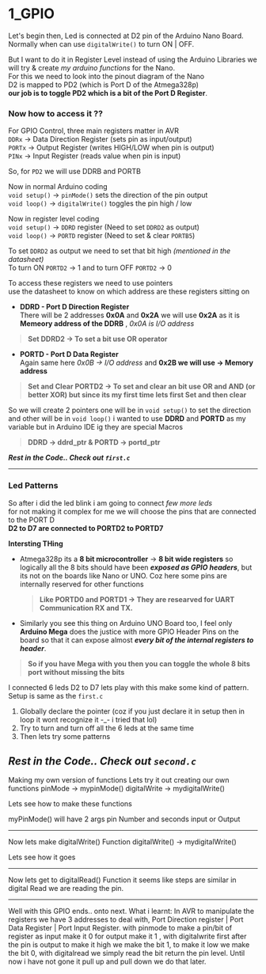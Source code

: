 # 1_GPIO
Let's begin then, Led is connected at D2 pin of the Arduino Nano Board.  
Normally when can use `digitalWrite()` to turn ON | OFF.

But I want to do it in Register Level instead of using the Arduino Libraries we will try & create _my arduino functions_ for the Nano.  
For this we need to look into the pinout diagram of the Nano   
D2 is mapped to PD2 (which is Port D of the Atmega328p)  
**our job is to toggle PD2 which is a bit of the Port D Register**.  

### Now how to access it ??  
For GPIO Control, three main registers matter in AVR  
`DDRx` -> Data Direction Register (sets pin as input/output)  
`PORTx` -> Output Register (writes HIGH/LOW when pin is output)  
`PINx` -> Input Register (reads value when pin is input)  

So, for `PD2` we will use DDRB and PORTB

Now in normal Arduino coding  
`void setup()` -> `pinMode()` sets the direction of the pin output    
`void loop()` -> `digitalWrite()` toggles the pin high / low  

Now in register level coding   
`void setup()` -> `DDRD` register (Need to set `DDRD2` as output)   
`void loop()` -> `PORTD` register (Need to set & clear `PORTB5`)  

To set `DDRD2` as output we need to set that bit high _(mentioned in the datasheet)_  
To turn ON `PORTD2` -> 1 and to turn OFF `PORTD2` -> 0  

To access these registers we need to use pointers  
use the datasheet to know on which address are these registers sitting on   

* **DDRD - Port D Direction Register**   
There will be 2 addresses **0x0A** and **0x2A** we will use **0x2A** as it is **Memeory address of the DDRB** , _0x0A is I/O address_  
> **Set DDRD2 -> To set a bit use OR operator** 

* **PORTD - Port D Data Register**  
Again same here _0x0B -> I/O address_ and **0x2B we will use -> Memory address**  
> **Set and Clear PORTD2 -> To set and clear an bit use OR and AND (or better XOR) but since its my first time lets first Set and then clear**  

So we will create 2 pointers one will be in `void setup()` to set the direction and other will be in `void loop()`
i wanted to use **DDRD** and **PORTD** as my variable but in Arduino IDE ig they are special Macros 
> **DDRD -> ddrd_ptr & PORTD -> portd_ptr**

_**Rest in the Code.. Check out `first.c`**_  

------
### Led Patterns  
So after i did the led blink i am going to connect _few more leds_   
for not making it complex for me we will choose the pins that are connected to the PORT D  
**D2 to D7 are connected to PORTD2 to PORTD7**

**Intersting THing**
- Atmega328p its a **8 bit microcontroller** -> **8 bit wide registers** so logically all the 8 bits should have been _**exposed as GPIO headers**_, but its not on the boards like Nano or UNO. Coz here some pins are internally reserved for other functions
  > **Like PORTD0 and PORTD1 -> They are researved for UART Communication RX and TX.**
- Similarly you see this thing on Arduino UNO Board too, I feel only **Arduino Mega** does the justice with more GPIO Header Pins on the board so that it can expose almost **_every bit of the internal registers to header_**.

> **So if you have Mega with you then you can toggle the whole 8 bits port without missing the bits**

I connected 6 leds D2 to D7 lets play with this make some kind of pattern. Setup is same as the `first.c`  
1. Globally declare the pointer (coz if you just declare it in setup then in loop it wont recognize it -_- i tried that lol)
2. Try to turn and turn off all the 6 leds at the same time
3. Then lets try some patterns 

_**Rest in the Code.. Check out `second.c`**_ 
----------------------------------------------------------------------------------------
Making my own version of functions 
Lets try it out creating our own functions
pinMode -> mypinMode()
digitalWrite -> mydigitalWrite()

Lets see how to make these functions

myPinMode() will have 2 args pin Number and seconds input or Output

-----------------------------------------------------------------------------------------
Now lets make digitalWrite() Function 
digitalWrite() -> mydigitalWrite()

Lets see how it goes

------------------------------------------------------------------------------------------
Now lets get to digitalRead() Function 
it seems like steps are similar
in digital Read we are reading the pin. 

----------------------------------------------------------------------------------------
Well with this GPIO ends.. onto next. 
What i learnt: In AVR to manipulate the registers we have 3 addresses to deal with, Port Direction register | Port Data Register | Port Input Register. with pinmode to make a pin/bit of register as input make it 0 for output make it 1 , with digitalwrite first after the pin is output to make it high we make the bit 1, to make it low  we make the bit 0, with digitalread we simply read the bit return the pin level. Until now i have not gone it pull up and pull down we do that later.
